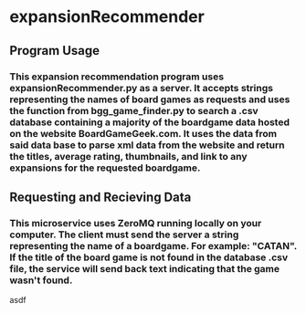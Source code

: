 # expansionRecommender
## Program Usage
### This expansion recommendation program uses expansionRecommender.py as a server. It accepts strings representing the names of board games as requests and uses the function from bgg_game_finder.py to search a .csv database containing a majority of the boardgame data hosted on the website BoardGameGeek.com. It uses the data from said data base to parse xml data from the website and return the titles, average rating, thumbnails, and link to any expansions for the requested boardgame.
## Requesting and Recieving Data
### This microservice uses ZeroMQ running locally on your computer. The client must send the server a string representing the name of a boardgame. For example: "CATAN". If the title of the board game is not found in the database .csv file, the service will send back text indicating that the game wasn't found.

asdf
